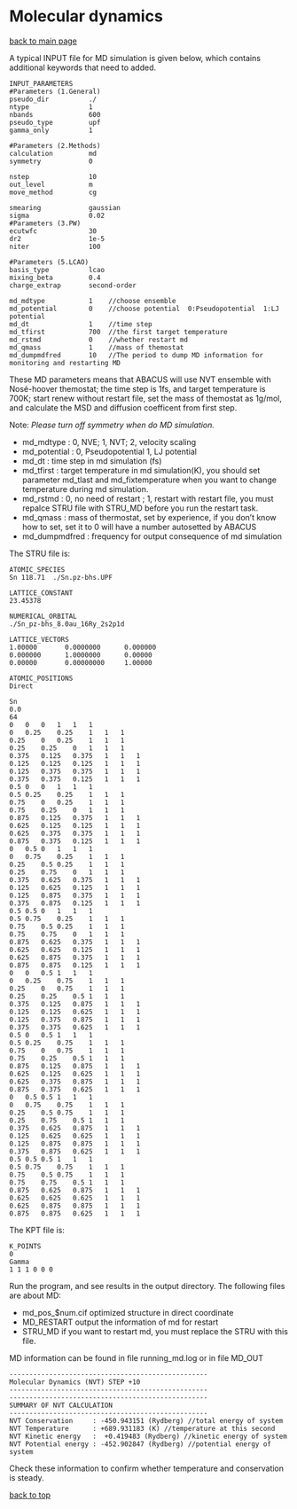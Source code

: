 # Molecular dynamics

[back to main page](../../README.md)

A typical INPUT file for MD simulation is given
below, which contains additional keywords that need to added.
```
INPUT_PARAMETERS
#Parameters (1.General)
pseudo_dir          ./
ntype               1
nbands              600
pseudo_type         upf
gamma_only          1

#Parameters (2.Methods)
calculation         md
symmetry            0

nstep               10
out_level           m
move_method         cg

smearing            gaussian
sigma               0.02
#Parameters (3.PW)
ecutwfc             30
dr2                 1e-5
niter               100

#Parameters (5.LCAO)
basis_type          lcao
mixing_beta         0.4
charge_extrap       second-order

md_mdtype           1    //choose ensemble
md_potential        0    //choose potential  0:Pseudopotential  1:LJ potential
md_dt               1    //time step
md_tfirst           700  //the first target temperature
md_rstmd            0    //whether restart md
md_qmass            1    //mass of themostat
md_dumpmdfred       10   //The period to dump MD information for monitoring and restarting MD
```

These MD parameters means that ABACUS will use NVT ensemble with Nosé-hoover themostat; the time step is 1fs, and target temperature is 700K; start renew without restart file, set the mass of themostat as 1g/mol, and calculate the MSD and diffusion coefficent from first step.

Note: *Please turn off symmetry when do MD simulation.*

- md_mdtype : 0, NVE; 1, NVT; 2, velocity scaling
- md_potential : 0, Pseudopotential  1, LJ potential
- md_dt : time step in md simulation (fs)
- md_tfirst : target temperature in md simulation(K), you should set parameter md_tlast and md_fixtemperature when you want to change temperature during md simulation.
- md_rstmd : 0, no need of restart ; 1, restart with restart file, you must repalce STRU file with STRU_MD before you run the restart task.
- md_qmass : mass of thermostat, set by experience, if you don’t know how to set, set it to 0 will have a number autosetted by ABACUS
- md_dumpmdfred : frequency for output consequence of md simulation

The STRU file is:
```
ATOMIC_SPECIES
Sn 118.71  ./Sn.pz-bhs.UPF 

LATTICE_CONSTANT
23.45378

NUMERICAL_ORBITAL
./Sn_pz-bhs_8.0au_16Ry_2s2p1d

LATTICE_VECTORS
1.00000       0.0000000      0.000000
0.000000      1.0000000      0.00000
0.00000       0.00000000     1.00000

ATOMIC_POSITIONS
Direct 

Sn
0.0
64
0	0	0	1	1	1
0	0.25	0.25	1	1	1
0.25	0	0.25	1	1	1
0.25	0.25	0	1	1	1
0.375	0.125	0.375	1	1	1
0.125	0.125	0.125	1	1	1
0.125	0.375	0.375	1	1	1
0.375	0.375	0.125	1	1	1
0.5	0	0	1	1	1
0.5	0.25	0.25	1	1	1
0.75	0	0.25	1	1	1
0.75	0.25	0	1	1	1
0.875	0.125	0.375	1	1	1
0.625	0.125	0.125	1	1	1
0.625	0.375	0.375	1	1	1
0.875	0.375	0.125	1	1	1
0	0.5	0	1	1	1
0	0.75	0.25	1	1	1
0.25	0.5	0.25	1	1	1
0.25	0.75	0	1	1	1
0.375	0.625	0.375	1	1	1
0.125	0.625	0.125	1	1	1
0.125	0.875	0.375	1	1	1
0.375	0.875	0.125	1	1	1
0.5	0.5	0	1	1	1
0.5	0.75	0.25	1	1	1
0.75	0.5	0.25	1	1	1
0.75	0.75	0	1	1	1
0.875	0.625	0.375	1	1	1
0.625	0.625	0.125	1	1	1
0.625	0.875	0.375	1	1	1
0.875	0.875	0.125	1	1	1
0	0	0.5	1	1	1
0	0.25	0.75	1	1	1
0.25	0	0.75	1	1	1
0.25	0.25	0.5	1	1	1
0.375	0.125	0.875	1	1	1
0.125	0.125	0.625	1	1	1
0.125	0.375	0.875	1	1	1
0.375	0.375	0.625	1	1	1
0.5	0	0.5	1	1	1
0.5	0.25	0.75	1	1	1
0.75	0	0.75	1	1	1
0.75	0.25	0.5	1	1	1
0.875	0.125	0.875	1	1	1
0.625	0.125	0.625	1	1	1
0.625	0.375	0.875	1	1	1
0.875	0.375	0.625	1	1	1
0	0.5	0.5	1	1	1
0	0.75	0.75	1	1	1
0.25	0.5	0.75	1	1	1
0.25	0.75	0.5	1	1	1
0.375	0.625	0.875	1	1	1
0.125	0.625	0.625	1	1	1
0.125	0.875	0.875	1	1	1
0.375	0.875	0.625	1	1	1
0.5	0.5	0.5	1	1	1
0.5	0.75	0.75	1	1	1
0.75	0.5	0.75	1	1	1
0.75	0.75	0.5	1	1	1
0.875	0.625	0.875	1	1	1
0.625	0.625	0.625	1	1	1
0.625	0.875	0.875	1	1	1
0.875	0.875	0.625	1	1	1
```

The KPT file is:
```
K_POINTS
0
Gamma
1 1 1 0 0 0
```

Run the program, and see results in the output directory. The following files are about MD:
- md_pos_$num.cif optimized structure in direct coordinate
- MD_RESTART output the information of md for restart
- STRU_MD if you want to restart md, you must replace the STRU with this file.

MD information can be found in file running_md.log or in file MD_OUT

```
--------------------------------------------------
Molecular Dynamics (NVT) STEP +10
--------------------------------------------------
--------------------------------------------------
SUMMARY OF NVT CALCULATION
--------------------------------------------------
NVT Conservation     : -450.943151 (Rydberg) //total energy of system
NVT Temperature      : +689.931183 (K) //temperature at this second
NVT Kinetic energy   :  +0.419483 (Rydberg) //kinetic energy of system
NVT Potential energy : -452.902847 (Rydberg) //potential energy of system
```

Check these information to confirm whether temperature and conservation is steady.

[back to top](#molecular-dynamics)